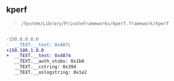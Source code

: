 ## kperf

> `/System/Library/PrivateFrameworks/kperf.framework/kperf`

```diff

-150.0.0.0.0
-  __TEXT.__text: 0x487c
+150.100.1.0.0
+  __TEXT.__text: 0x4874
   __TEXT.__auth_stubs: 0x1b0
   __TEXT.__cstring: 0x394
   __TEXT.__oslogstring: 0x1e2

```
